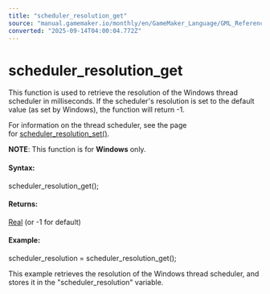 ```yaml
---
title: "scheduler_resolution_get"
source: "manual.gamemaker.io/monthly/en/GameMaker_Language/GML_Reference/OS_And_Compiler/scheduler_resolution_get.htm"
converted: "2025-09-14T04:00:04.772Z"
---
```


# scheduler\_resolution\_get

This function is used to retrieve the resolution of the Windows thread scheduler in milliseconds. If the scheduler's resolution is set to the default value (as set by Windows), the function will return -1.

For information on the thread scheduler, see the page for [scheduler\_resolution\_set()](scheduler_resolution_set.md).

**NOTE**: This function is for **Windows** only.

#### Syntax:

scheduler\_resolution\_get();

#### Returns:

[Real](../../GML_Overview/Data_Types.md) (or -1 for default)

#### Example:

scheduler\_resolution = scheduler\_resolution\_get();

This example retrieves the resolution of the Windows thread scheduler, and stores it in the "scheduler\_resolution" variable.